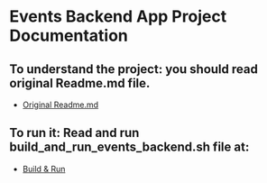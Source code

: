 # Events Backend App Project Documentation

## To understand the project: you should read original Readme.md file.
- [Original Readme.md](./ORIGINAL_README.md)


## To run it: Read and run build_and_run_events_backend.sh file at:
- [Build & Run ](./build_and_run_events_backend.sh)




